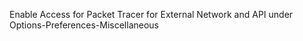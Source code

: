 Enable Access for Packet Tracer for External Network and API under Options-Preferences-Miscellaneous
